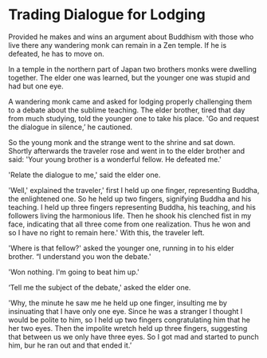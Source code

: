 # Trading Dialogue for Lodging

Provided he makes and wins an argument about Buddhism with those who live there any wandering monk can remain in a Zen temple. If he is defeated, he has to move on.

In a temple in the northern part of Japan two brothers monks were dwelling together. The elder one was learned, but the younger one was stupid and had but one eye.

A wandering monk came and asked for lodging properly challenging them to a debate about the sublime teaching. The elder brother, tired that day from much studying, told the younger one to take his place. 'Go and request the dialogue in silence,’ he cautioned.

So the young monk and the strange went to the shrine and sat down. Shortly afterwards the traveler rose and went in to the elder brother and said: 'Your young brother is a wonderful fellow. He defeated me.'

'Relate the dialogue to me,' said the elder one.

'Well,' explained the traveler,' first I held up one finger, representing Buddha, the enlightened one. So he held up two fingers, signifying Buddha and his teaching. I held up three fingers representing Buddha, his teaching, and his followers living the harmonious life. Then he shook his clenched fist in my face, indicating that all three come from one realization. Thus he won and so I have no right to remain here.' With this, the traveler left.

'Where is that fellow?' asked the younger one, running in to his elder brother. “I understand you won the debate.'

'Won nothing. I'm going to beat him up.'

‘Tell me the subject of the debate,' asked the elder one.

'Why, the minute he saw me he held up one finger, insulting me by insinuating that I have only one eye. Since he was a stranger I thought I would be polite to him, so I held up two fingers congratulating him that he her two eyes. Then the impolite wretch held up three fingers, suggesting that between us we only have three eyes. So I got mad and started to punch him, bur he ran out and that ended it.’